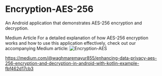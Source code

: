 # Encryption-AES-256
An Android application that demonstrates AES-256 encryption and decryption.

Medium Article
For a detailed explanation of how AES-256 encryption works and how to use this application effectively, check out our accompanying Medium article:
![Encryption-AES](https://github.com/mayurr1512/Encryption-AES-256/assets/21956074/6ce3062f-21f8-4c6d-91ee-570b34e33085)

https://medium.com/@waghmaremayur855/enhancing-data-privacy-aes-256-encryption-and-decryption-in-android-with-kotlin-example-fbf462d17cb3
